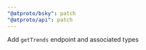 ```yaml
---
"@atproto/bsky": patch
"@atproto/api": patch
---
```


Add `getTrends` endpoint and associated types
